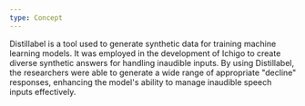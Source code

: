 ```yaml
---
type: Concept
---
```


Distillabel is a tool used to generate synthetic data for training machine learning models. It was employed in the development of Ichigo to create diverse synthetic answers for handling inaudible inputs. By using Distillabel, the researchers were able to generate a wide range of appropriate "decline" responses, enhancing the model's ability to manage inaudible speech inputs effectively.